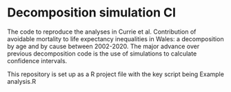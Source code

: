 # Decomposition simulation CI
 The code to reproduce the analyses in Currie et al. Contribution of avoidable mortality to life expectancy inequalities in Wales: a decomposition by age and by cause between 2002-2020. The major advance over previous decomposition code is the use of simulations to calculate confidence intervals.
 
 This repository is set up as a R project file with the key script being Example analysis.R
